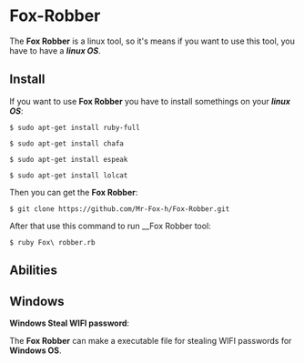 # Fox-Robber
The __Fox Robber__ is a linux tool, so it's means if you want to use this tool, you have to have a ___linux OS___.

## Install
If you want to use __Fox Robber__ you have to install somethings on your ___linux OS___:

```
$ sudo apt-get install ruby-full
```
```
$ sudo apt-get install chafa 
```
```
$ sudo apt-get install espeak
```
```
$ sudo apt-get install lolcat
```
Then you can get the __Fox Robber__:
```
$ git clone https://github.com/Mr-Fox-h/Fox-Robber.git
```
After that use this command to run __Fox Robber tool:
```
$ ruby Fox\ robber.rb
```
## Abilities
## Windows
__Windows Steal WIFI password__:

The __Fox Robber__ can make a executable file for stealing WIFI‌ passwords for __Windows OS__.
